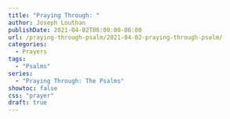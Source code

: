 ```yaml
---
title: "Praying Through: "
author: Joseph Louthan
publishDate: 2021-04-02T06:00:00-06:00
url: /praying-through-psalm/2021-04-02-praying-through-psalm/
categories:
  - Prayers
tags:
  - "Psalms"
series:
  - "Praying Through: The Psalms"
showtoc: false
css: "prayer"
draft: true
---
```

<div style="font-variant: small-caps;">

</div>

```text

```
